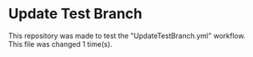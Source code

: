 # Update Test Branch

This repository was made to test the "UpdateTestBranch.yml" workflow.
This file was changed 1 time(s).
